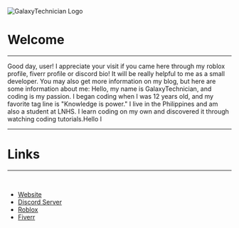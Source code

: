 <img src='https://galaxytechnician.w3spaces.com/logo.png' alt='GalaxyTechnician Logo'>

# Welcome
<hr>
Good day, user! I appreciate your visit if you came here through my roblox profile, fiverr profile or discord bio! It will be really helpful to me as a small developer. You may also get more information on my blog, but here are some information about me: Hello, my name is GalaxyTechnician, and coding is my passion. I began coding when I was 12 years old, and my favorite tag line is "Knowledge is power." I live in the Philippines and am also a student at LNHS. I learn coding on my own and discovered it through watching coding tutorials.Hello I
<hr>

# Links

<hr><br>
<ul> 
  <li><a href="https://galaxytechnician.w3spaces.com/index.html#">Website</a></li>
  <li><a href="https://discord.gg/HYQKAuqvXn">Discord Server</a></li>
  <li><a href="https://www.roblox.com/users/3367132910/profile">Roblox</a></li>
  <li><a href="https://galaxytechnician.w3spaces.com/blog.html">Fiverr</a></li>
<ul>
